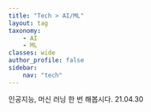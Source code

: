 ```yaml
---
title: "Tech > AI/ML"
layout: tag
taxonomy: 
    - AI
    - ML
classes: wide
author_profile: false
sidebar:
    nav: "tech"
---
```

인공지능, 머신 러닝 한 번 해봅시다. 21.04.30